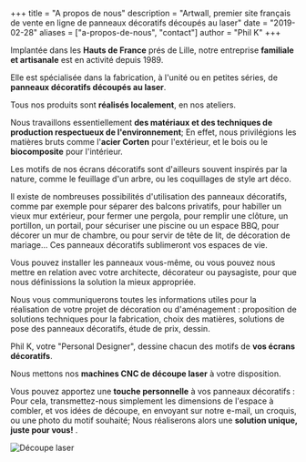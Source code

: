 +++
title = "A propos de nous"
description = "Artwall, premier site français de vente en ligne de panneaux décoratifs découpés au laser"
date = "2019-02-28"
aliases = ["a-propos-de-nous", "contact"]
author = "Phil K"
+++

Implantée dans les **Hauts de France** prés de Lille, notre entreprise **familiale et artisanale** est en activité depuis 1989.

Elle est spécialisée dans la fabrication, à l'unité ou en petites séries, de **panneaux décoratifs découpés au laser**.

Tous nos produits sont **réalisés localement**, en nos ateliers.

Nous travaillons essentiellement **des matériaux et des techniques de production respectueux de l'environnement**;
En effet, nous privilégions les matières bruts comme l'**acier Corten** pour l'extérieur, et le bois ou le **biocomposite** pour l'intérieur.

Les motifs de nos écrans décoratifs sont d'ailleurs souvent inspirés par la nature, comme le feuillage d'un arbre, ou les coquillages de style art déco.

Il existe de nombreuses possibilités d'utilisation des panneaux décoratifs, comme par exemple pour séparer des balcons privatifs, pour habiller un vieux mur extérieur, pour fermer une pergola, pour remplir une clôture, un portillon, un portail, pour sécuriser une piscine ou un espace BBQ, pour décorer un mur de chambre, ou pour servir de tête de lit, de décoration de mariage...
Ces panneaux décoratifs sublimeront vos espaces de vie.

Vous pouvez installer les panneaux vous-même, ou vous pouvez nous mettre en relation avec votre architecte, décorateur ou paysagiste, pour que nous définissions la solution la mieux appropriée.

Nous vous communiquerons toutes les informations utiles pour la réalisation de votre projet de décoration ou d'aménagement : proposition de solutions techniques pour la fabrication, choix des matières, solutions de pose des panneaux décoratifs, étude de prix, dessin.

Phil K, votre "Personal Designer", dessine chacun des motifs de **vos écrans décoratifs**.

Nous mettons nos **machines CNC de découpe laser** à votre disposition.

Vous pouvez apportez une **touche personnelle** à vos panneaux décoratifs : Pour cela, transmettez-nous simplement les dimensions de l'espace à combler, et vos idées de découpe, en envoyant sur notre e-mail, un croquis, ou une photo du motif souhaité;
Nous réaliserons alors une **solution unique, juste pour vous!** .

![Découpe laser](/images/laser.jpg)
